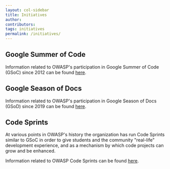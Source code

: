 ```yaml
---
layout: col-sidebar
title: Initiatives
author:
contributors:
tags: initiatives
permalink: /initiatives/
---
```


## Google Summer of Code

Information related to OWASP's participation in Google Summer of Code (GSoC) since 2012 can be found [here](gsoc).

## Google Season of Docs

Information related to OWASP's participation in Google Season of Docs (GSoD) since 2019 can be found [here](gsod).

## Code Sprints

At various points in OWASP's history the organization has run Code Sprints similar to GSoC in order to give students and the community "real-life" development experience, and as a mechanism by which code projects can grow and be enhanced.

Information related to OWASP Code Sprints can be found [here](code_sprint).
